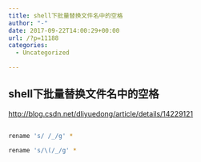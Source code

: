 ```yaml
---
title: shell下批量替换文件名中的空格
author: "-"
date: 2017-09-22T14:00:29+00:00
url: /?p=11188
categories:
  - Uncategorized

---
```

## shell下批量替换文件名中的空格
http://blog.csdn.net/dliyuedong/article/details/14229121

```bash
  
rename 's/ /_/g' *
  
rename 's/\(/_/g' *
  
```